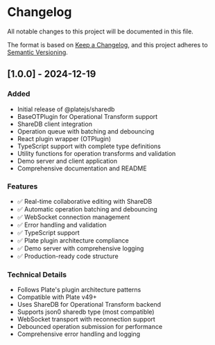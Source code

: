 # Changelog

All notable changes to this project will be documented in this file.

The format is based on [Keep a Changelog](https://keepachangelog.com/en/1.0.0/),
and this project adheres to [Semantic Versioning](https://semver.org/spec/v2.0.0.html).

## [1.0.0] - 2024-12-19

### Added

- Initial release of @platejs/sharedb
- BaseOTPlugin for Operational Transform support
- ShareDB client integration
- Operation queue with batching and debouncing
- React plugin wrapper (OTPlugin)
- TypeScript support with complete type definitions
- Utility functions for operation transforms and validation
- Demo server and client application
- Comprehensive documentation and README

### Features

- ✅ Real-time collaborative editing with ShareDB
- ✅ Automatic operation batching and debouncing
- ✅ WebSocket connection management
- ✅ Error handling and validation
- ✅ TypeScript support
- ✅ Plate plugin architecture compliance
- ✅ Demo server with comprehensive logging
- ✅ Production-ready code structure

### Technical Details

- Follows Plate's plugin architecture patterns
- Compatible with Plate v49+
- Uses ShareDB for Operational Transform backend
- Supports json0 sharedb type (most compatible)
- WebSocket transport with reconnection support
- Debounced operation submission for performance
- Comprehensive error handling and logging 